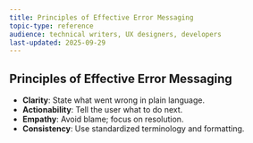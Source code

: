 ```yaml
---
title: Principles of Effective Error Messaging
topic-type: reference
audience: technical writers, UX designers, developers
last-updated: 2025-09-29
---
```


## Principles of Effective Error Messaging

- **Clarity**: State what went wrong in plain language.
- **Actionability**: Tell the user what to do next.
- **Empathy**: Avoid blame; focus on resolution.
- **Consistency**: Use standardized terminology and formatting.